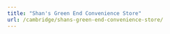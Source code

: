 ```yaml
---
title: "Shan's Green End Convenience Store"
url: /cambridge/shans-green-end-convenience-store/
---
```

